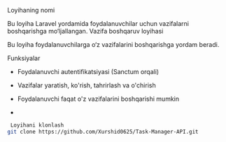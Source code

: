 Loyihaning nomi

Bu loyiha Laravel yordamida foydalanuvchilar uchun vazifalarni boshqarishga mo‘ljallangan.
 Vazifa boshqaruv loyihasi

Bu loyiha foydalanuvchilarga o‘z vazifalarini boshqarishga yordam beradi. 

 Funksiyalar

- Foydalanuvchi autentifikatsiyasi (Sanctum orqali)
- Vazifalar yaratish, ko'rish, tahrirlash va o'chirish
- Foydalanuvchi faqat o'z vazifalarini boshqarishi mumkin

- 
```bash
 Loyihani klonlash
git clone https://github.com/Xurshid0625/Task-Manager-API.git
